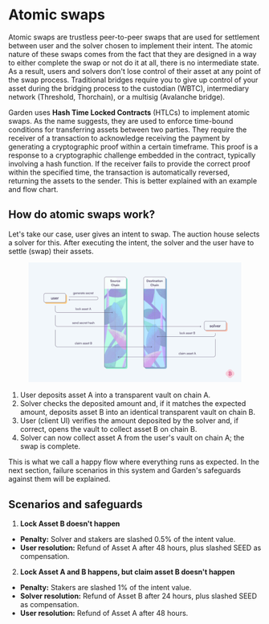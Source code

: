 # Atomic swaps

Atomic swaps are trustless peer-to-peer swaps that are used for settlement between user and the solver chosen to implement their intent. The atomic nature of these swaps comes from the fact that they are designed in a way to either complete the swap or not do it at all, there is no intermediate state. As a result, users and solvers don't lose control of their asset at any point of the swap process. Traditional bridges require you to give up control of your asset during the bridging process to the custodian (WBTC), intermediary network (Threshold, Thorchain), or a multisig (Avalanche bridge).

Garden uses **Hash Time Locked Contracts** (HTLCs) to implement atomic swaps. As the name suggests, they are used to enforce time-bound conditions for transferring assets between two parties. They require the receiver of a transaction to acknowledge receiving the payment by generating a cryptographic proof within a certain timeframe. This proof is a response to a cryptographic challenge embedded in the contract, typically involving a hash function. If the receiver fails to provide the correct proof within the specified time, the transaction is automatically reversed, returning the assets to the sender. This is better explained with an example and flow chart.

## &#x20;How do atomic swaps work?

Let's take our case, user gives an intent to swap. The auction house selects a solver for this. After executing the intent, the solver and the user have to settle (swap) their assets.

<figure><img src="../../.gitbook/assets/atomic_swap.png" alt=""><figcaption></figcaption></figure>

1. User deposits asset A into a transparent vault on chain A.
2. Solver checks the deposited amount and, if it matches the expected amount, deposits asset B into an identical transparent vault on chain B.
3. User (client UI) verifies the amount deposited by the solver and, if correct, opens the vault to collect asset B on chain B.
4. Solver can now collect asset A from the user's vault on chain A; the swap is complete.

This is what we call a happy flow where everything runs as expected. In the next section, failure scenarios in this system and Garden's safeguards against them will be explained.

## Scenarios and safeguards

1. **Lock Asset B doesn't happen**

* **Penalty:** Solver and stakers are slashed 0.5% of the intent value.
* **User resolution:** Refund of Asset A after 48 hours, plus slashed SEED as compensation.

2. **Lock Asset A and B happens, but claim asset B doesn't happen**

* **Penalty:** Stakers are slashed 1% of the intent value.
* **Solver resolution:** Refund of Asset B after 24 hours, plus slashed SEED as compensation.
* **User resolution:** Refund of Asset A after 48 hours.








